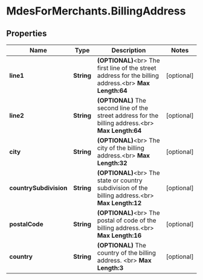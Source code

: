 # MdesForMerchants.BillingAddress

## Properties
Name | Type | Description | Notes
------------ | ------------- | ------------- | -------------
**line1** | **String** | __(OPTIONAL)__&lt;br&gt; The first line of the street address for the billing address.&lt;br&gt; __Max Length:64__  | [optional] 
**line2** | **String** | __(OPTIONAL)__ The second line of the street address for the billing address.&lt;br&gt; __Max Length:64__  | [optional] 
**city** | **String** | __(OPTIONAL)__&lt;br&gt; The city of the billing address.&lt;br&gt; __Max Length:32__  | [optional] 
**countrySubdivision** | **String** | __(OPTIONAL)__&lt;br&gt; The state or country subdivision of the billing address.&lt;br&gt; __Max Length:12__  | [optional] 
**postalCode** | **String** | __(OPTIONAL)__&lt;br&gt; The postal of code of the billing address.&lt;br&gt; __Max Length:16__  | [optional] 
**country** | **String** | __(OPTIONAL)__ The country of the billing address. &lt;br&gt; __Max Length:3__  | [optional] 


